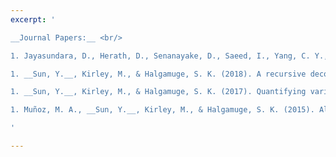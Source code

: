 ```yaml
---
excerpt: '

__Journal Papers:__ <br/>

1. Jayasundara, D., Herath, D., Senanayake, D., Saeed, I., Yang, C. Y., __Sun, Y.__, Chang, B. C., Tang, S. L. and Halgamuge, S. K. (2019). ENVirT: inference of ecological characteristics of viruses from metagenomic data. BMC Bioinformatics, 19(13), 377. [[PDF]](http://yuansuny.github.io/files/Jpaper_ENVirT.pdf) <br/>

1. __Sun, Y.__, Kirley, M., & Halgamuge, S. K. (2018). A recursive decomposition method for large scale continuous optimization. IEEE Transactions on Evolutionary Computation, 22(5), 647-661. [[PDF]](http://yuansuny.github.io/files/Jpaper_RDG.pdf) [[BIB]](http://yuansuny.github.io/files/Jpaper_RDG.txt) [[Code]](https://bitbucket.org/yuans/rdg) [[Supp]](http://yuansuny.github.io/files/Jpaper_RDG_Supplement.pdf) <br/> 

1. __Sun, Y.__, Kirley, M., & Halgamuge, S. K. (2017). Quantifying variable interactions in continuous optimization problems. IEEE Transactions on Evolutionary Computation, 21(2), 249-264. [[PDF]](http://yuansuny.github.io/files/Jpaper_MEE.pdf) <br/> 

1. Muñoz, M. A., __Sun, Y.__, Kirley, M., & Halgamuge, S. K. (2015). Algorithm selection for black-box continuous optimization problems: A survey on methods and challenges. Information Sciences, 317, 224-245. [[PDF]](http://yuansuny.github.io/files/Jpaper_AS.pdf) <br/>

'

---
```


